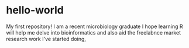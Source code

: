 # hello-world
My first repository!
I am a recent microbiology graduate
I hope learning R will help me delve into bioinformatics and also aid the freelabnce market research work I've started doing, 
